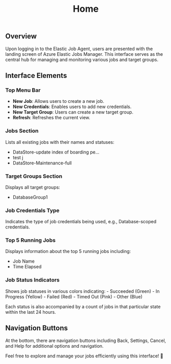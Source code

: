 ﻿---
layout: default
title: Home
parent: Documentation
nav_order: 3
---

## Overview
Upon logging in to the Elastic Job Agent, users are presented with the landing screen of Azure Elastic Jobs Manager. This interface serves as the central hub for managing and monitoring various jobs and target groups.

## Interface Elements

### Top Menu Bar
- **New Job**: Allows users to create a new job.
- **New Credentials**: Enables users to add new credentials.
- **New Target Group**: Users can create a new target group.
- **Refresh**: Refreshes the current view.

### Jobs Section
Lists all existing jobs with their names and statuses:
   - DataStore-update index of boarding pe...
   - test j
   - DataStore-Maintenance-full

### Target Groups Section
Displays all target groups:
   - DatabaseGroup1

### Job Credentials Type 
Indicates the type of job credentials being used, e.g., Database-scoped credentials.

### Top 5 Running Jobs 
Displays information about the top 5 running jobs including:
   - Job Name 
   - Time Elapsed 

### Job Status Indicators 
Shows job statuses in various colors indicating:
    - Succeeded (Green)
    - In Progress (Yellow)
    - Failed (Red)
    - Timed Out (Pink)
    - Other (Blue)

Each status is also accompanied by a count of jobs in that particular state within the last 24 hours.

## Navigation Buttons 
At the bottom, there are navigation buttons including Back, Settings, Cancel, and Help for additional options and navigation.

Feel free to explore and manage your jobs efficiently using this interface! 🚀

